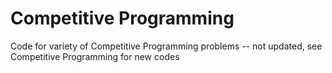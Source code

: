 # Competitive Programming
Code for variety of Competitive Programming problems -- not updated, see Competitive Programming for new codes
